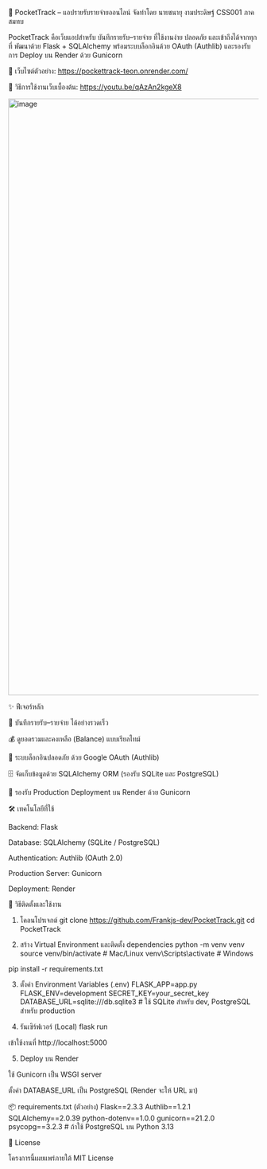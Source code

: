 📌 PocketTrack – แอปรายรับรายจ่ายออนไลน์
จัดทำโดย นายชนายุ งามประดิษฐ์ CSS001 ภาคสมทบ

PocketTrack คือเว็บแอปสำหรับ บันทึกรายรับ–รายจ่าย ที่ใช้งานง่าย ปลอดภัย และเข้าถึงได้จากทุกที่
พัฒนาด้วย Flask + SQLAlchemy พร้อมระบบล็อกอินด้วย OAuth (Authlib) และรองรับการ Deploy บน Render ด้วย Gunicorn

🔗 เว็บไซต์ตัวอย่าง: https://pockettrack-teon.onrender.com/

🔗 วิธีการใช้งานเว็บเบื้องต้น: https://youtu.be/qAzAn2kgeX8

<img width="779" height="1199" alt="image" src="https://github.com/user-attachments/assets/30234155-4c19-4f04-bd25-7d8e43f09505" />

✨ ฟีเจอร์หลัก

📝 บันทึกรายรับ–รายจ่าย ได้อย่างรวดเร็ว

💰 ดูยอดรวมและคงเหลือ (Balance) แบบเรียลไทม์

🔑 ระบบล็อกอินปลอดภัย ด้วย Google OAuth (Authlib)

🗄️ จัดเก็บข้อมูลด้วย SQLAlchemy ORM (รองรับ SQLite และ PostgreSQL)

🚀 รองรับ Production Deployment บน Render ด้วย Gunicorn

🛠️ เทคโนโลยีที่ใช้

Backend: Flask

Database: SQLAlchemy (SQLite / PostgreSQL)

Authentication: Authlib (OAuth 2.0)

Production Server: Gunicorn

Deployment: Render

🚀 วิธีติดตั้งและใช้งาน
1. โคลนโปรเจกต์
git clone https://github.com/Frankjs-dev/PocketTrack.git
cd PocketTrack

2. สร้าง Virtual Environment และติดตั้ง dependencies
python -m venv venv
source venv/bin/activate  # Mac/Linux
venv\Scripts\activate     # Windows

pip install -r requirements.txt

3. ตั้งค่า Environment Variables (.env)
FLASK_APP=app.py
FLASK_ENV=development
SECRET_KEY=your_secret_key
DATABASE_URL=sqlite:///db.sqlite3   # ใช้ SQLite สำหรับ dev, PostgreSQL สำหรับ production

4. รันเซิร์ฟเวอร์ (Local)
flask run


เข้าใช้งานที่ http://localhost:5000

5. Deploy บน Render

ใช้ Gunicorn เป็น WSGI server

ตั้งค่า DATABASE_URL เป็น PostgreSQL (Render จะให้ URL มา)

📦 requirements.txt (ตัวอย่าง)
Flask==2.3.3
Authlib==1.2.1
SQLAlchemy==2.0.39
python-dotenv==1.0.0
gunicorn==21.2.0
psycopg==3.2.3   # ถ้าใช้ PostgreSQL บน Python 3.13

📄 License

โครงการนี้เผยแพร่ภายใต้ MIT License
